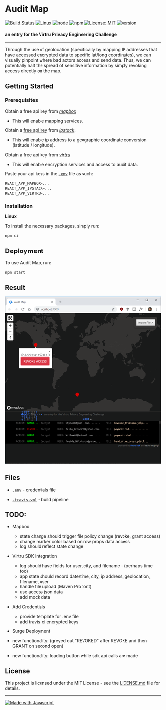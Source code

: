 # Audit Map
[![Build Status](https://travis-ci.org/suchak1/audit_map.png?branch=master)](https://travis-ci.org/suchak1/audit_map)
[![Linux](https://img.shields.io/badge/os-Linux-1f425f.svg)](https://ubuntu.com/download/desktop)
[![node](https://img.shields.io/badge/node-v10.16.3-red.svg)](https://ubuntu.com/download/desktop)
[![npm](https://img.shields.io/badge/npm-6.9.0-blue.svg)](https://ubuntu.com/download/desktop)
[![License: MIT](https://img.shields.io/badge/License-MIT-yellow.svg)](LICENSE.md)
[![version](https://img.shields.io/github/package-json/v/suchak1/audit_map)](package.json)

#### an entry for the Virtru Privacy Engineering Challenge
***

Through the use of geolocation (specifically by mapping IP addresses that have accessed encrypted data to specific lat/long coordinates), we can visually pinpoint where bad actors access and send data. Thus, we can potentially halt the spread of sensitive information by simply revoking access directly on the map.

## Getting Started

### Prerequisites

Obtain a free api key from [*mapbox*](https://www.mapbox.com/)
- This will enable mapping services.


Obtain a [free api key](https://ipstack.com/product) from [*ipstack*](https://ipstack.com).
- This will enable ip address to a geographic coordinate conversion (latitude / longitude).

Obtain a free api key from [*virtru*](https://www.virtru.com/)
- This will enable encryption services and access to audit data.

Paste your api keys in the [`.env`](.env) file as such:

```
REACT_APP_MAPBOX=...
REACT_APP_IPSTACK=...
REACT_APP_VIRTRU=...
```

### Installation
**Linux**

To install the necessary packages, simply run:
```
npm ci
```

## Deployment

To use Audit Map, run:

```
npm start
```


## Result

![Screenshot of Audit Map](pics/audit_map3.PNG)

## Files

- [```.env```](.env) - credentials file

- [```.travis.yml```](.travis.yml) - build pipeline


## TODO:
- Mapbox
  - state change should trigger file policy change (revoke, grant access)
  - change marker color based on row props data access
  - log should reflect state change
- Virtru SDK Integration
  - log should have fields for user, city, and filename - (perhaps time too)
  - app state should record date/time, city, ip address, geolocation, filename, user
  - handle file upload (Maven Pro font)
  - use access json data
  - add mock data
- Add Credentials
  - provide template for .env file
  - add travis-ci encrypted keys
- Surge Deployment

- new functionality: (greyed out "REVOKED" after REVOKE and then GRANT on second open)
- new functionality: loading button while sdk api calls are made

## License
This project is licensed under the MIT License - see the [LICENSE.md](LICENSE.md)
 file for details.

***

[![Made with Javascript](https://forthebadge.com/images/badges/made-with-javascript.svg)](https://nodejs.org/en/)
